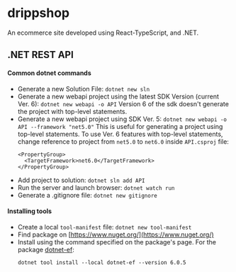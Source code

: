 # drippshop

An ecommerce site developed using React-TypeScript, and .NET.

## .NET REST API

#### Common dotnet commands

- Generate a new Solution File:
  `dotnet new sln`
- Generate a new webapi project using the latest SDK Version (current Ver. 6):
  `dotnet new webapi -o API`
  Version 6 of the sdk doesn't generate the project with top-level statements.
- Generate a new webapi project using SDK Ver. 5:
  `dotnet new webapi -o API --framework "net5.0"`
  This is useful for generating a project using top-level statements. To use Ver. 6 features with top-level statements, change reference to project from `net5.0` to `net6.0` inside `API.csproj` file:
  ```
  <PropertyGroup>
    <TargetFramework>net6.0</TargetFramework>
  </PropertyGroup>
  ```
- Add project to solution:
  `dotnet sln add API`
- Run the server and launch browser:
  `dotnet watch run`
- Generate a .gitignore file:
  `dotnet new gitignore`

#### Installing tools
- Create a local `tool-manifest` file:
  `dotnet new tool-manifest`
- Find package on [https://www.nuget.org/](https://www.nuget.org/)
- Install using the command specified on the package's page. For the package [dotnet-ef](https://www.nuget.org/packages/dotnet-ef/):
  ```
  dotnet tool install --local dotnet-ef --version 6.0.5
  ```
